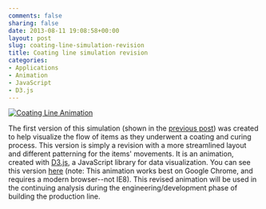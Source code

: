```yaml
---
comments: false
sharing: false
date: 2013-08-11 19:08:58+00:00
layout: post
slug: coating-line-simulation-revision
title: Coating line simulation revision
categories:
- Applications
- Animation
- JavaScript
- D3.js
---
```


[![Coating Line Animation](http://janmilosh.com/wp-content/uploads/2013/08/simulation-2.png)](http://janmilosh.com/simulation-2)

The first version of this simulation (shown in the [previous post](http://janmilosh.com/coating-line-simulation-using-d3-javascript-library/)) was created to help visualize the flow of items as they underwent a coating and curing process. This version is simply a revision with a more streamlined layout and different patterning for the items' movements. It is an animation, created with [D3.js](http://d3.js), a JavaScript library for data visualization. You can see this version [here](http://janmilosh.com/simulation-2) (note: This animation works best on Google Chrome, and requires a modern browser--not IE8). This revised animation will be used in the continuing analysis during the engineering/development phase of building the production line.

